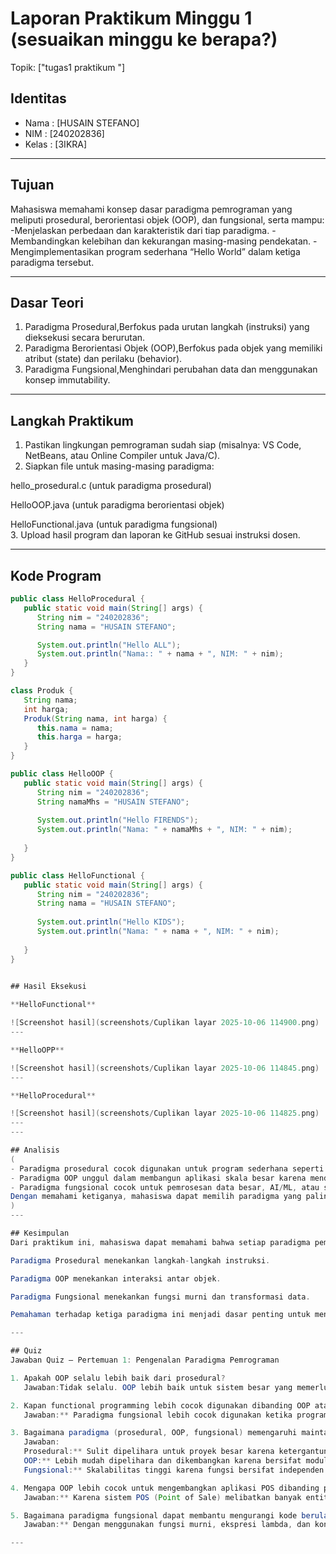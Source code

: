 # Laporan Praktikum Minggu 1 (sesuaikan minggu ke berapa?)
Topik: ["tugas1 praktikum "]

## Identitas
- Nama  : [HUSAIN STEFANO]
- NIM   : [240202836]
- Kelas : [3IKRA]

---

## Tujuan
Mahasiswa memahami konsep dasar paradigma pemrograman yang meliputi prosedural, berorientasi objek (OOP), dan fungsional, serta mampu:
-Menjelaskan perbedaan dan karakteristik dari tiap paradigma.
-Membandingkan kelebihan dan kekurangan masing-masing pendekatan.
-Mengimplementasikan program sederhana “Hello World” dalam ketiga paradigma tersebut.

---

## Dasar Teori 
1. Paradigma Prosedural,Berfokus pada urutan langkah (instruksi) yang dieksekusi secara berurutan.  
2. Paradigma Berorientasi Objek (OOP),Berfokus pada objek yang memiliki atribut (state) dan perilaku (behavior).  
3. Paradigma Fungsional,Menghindari perubahan data dan menggunakan konsep immutability.
---

## Langkah Praktikum
1. Pastikan lingkungan pemrograman sudah siap (misalnya: VS Code, NetBeans, atau Online Compiler untuk Java/C).
2. Siapkan file untuk masing-masing paradigma:

hello_prosedural.c (untuk paradigma prosedural)

HelloOOP.java (untuk paradigma berorientasi objek)

HelloFunctional.java (untuk paradigma fungsional)  
3. Upload hasil program dan laporan ke GitHub sesuai instruksi dosen.

---

## Kode Program

```java
public class HelloProcedural {
   public static void main(String[] args) {
      String nim = "240202836";
      String nama = "HUSAIN STEFANO";

      System.out.println("Hello ALL");
      System.out.println("Nama:: " + nama + ", NIM: " + nim);
   }
}

class Produk {
   String nama;
   int harga;
   Produk(String nama, int harga) {
      this.nama = nama;
      this.harga = harga;
   }
}

public class HelloOOP {
   public static void main(String[] args) {
      String nim = "240202836";
      String namaMhs = "HUSAIN STEFANO";
      
      System.out.println("Hello FIRENDS");
      System.out.println("Nama: " + namaMhs + ", NIM: " + nim);
      
   }
}

public class HelloFunctional {
   public static void main(String[] args) {
      String nim = "240202836";
      String nama = "HUSAIN STEFANO";
      
      System.out.println("Hello KIDS");
      System.out.println("Nama: " + nama + ", NIM: " + nim);
   
   }
}


## Hasil Eksekusi
  
**HelloFunctional**  

![Screenshot hasil](screenshots/Cuplikan layar 2025-10-06 114900.png)
---

**HelloOPP**  

![Screenshot hasil](screenshots/Cuplikan layar 2025-10-06 114845.png)
---

**HelloProcedural**

![Screenshot hasil](screenshots/Cuplikan layar 2025-10-06 114825.png)
---
---

## Analisis
(
- Paradigma prosedural cocok digunakan untuk program sederhana seperti perhitungan atau skrip kecil.  
- Paradigma OOP unggul dalam membangun aplikasi skala besar karena mendukung modularitas dan reuse code.  
- Paradigma fungsional cocok untuk pemrosesan data besar, AI/ML, atau sistem yang memerlukan stabilitas data tinggi.
Dengan memahami ketiganya, mahasiswa dapat memilih paradigma yang paling sesuai dengan kebutuhan proyek yang dikerjakan.  
)
---

## Kesimpulan
Dari praktikum ini, mahasiswa dapat memahami bahwa setiap paradigma pemrograman memiliki tujuan, kelebihan, dan keterbatasan masing-masing.

Paradigma Prosedural menekankan langkah-langkah instruksi.

Paradigma OOP menekankan interaksi antar objek.

Paradigma Fungsional menekankan fungsi murni dan transformasi data.

Pemahaman terhadap ketiga paradigma ini menjadi dasar penting untuk mengembangkan perangkat lunak yang efisien, terstruktur, dan mudah dikelola.

---

## Quiz
Jawaban Quiz – Pertemuan 1: Pengenalan Paradigma Pemrograman

1. Apakah OOP selalu lebih baik dari prosedural?
   Jawaban:Tidak selalu. OOP lebih baik untuk sistem besar yang memerlukan modularitas dan pemeliharaan jangka panjang, tetapi untuk program sederhana atau skrip kecil, paradigma prosedural lebih efisien dan mudah diterapkan.

2. Kapan functional programming lebih cocok digunakan dibanding OOP atau prosedural?
   Jawaban:** Paradigma fungsional lebih cocok digunakan ketika program membutuhkan *data processing* paralel, manipulasi data besar, atau menghindari efek samping dari perubahan variabel, seperti pada aplikasi *AI/ML* atau *stream processing*.

3. Bagaimana paradigma (prosedural, OOP, fungsional) memengaruhi maintainability dan scalability aplikasi?
   Jawaban:
   Prosedural:** Sulit dipelihara untuk proyek besar karena ketergantungan antar fungsi.
   OOP:** Lebih mudah dipelihara dan dikembangkan karena bersifat modular dan mendukung *reusability*.
   Fungsional:** Skalabilitas tinggi karena fungsi bersifat independen dan mendukung eksekusi paralel.

4. Mengapa OOP lebih cocok untuk mengembangkan aplikasi POS dibanding prosedural?
   Jawaban:** Karena sistem POS (Point of Sale) melibatkan banyak entitas seperti produk, pelanggan, dan transaksi, yang dapat dimodelkan sebagai *objek*. Dengan OOP, setiap objek memiliki atribut dan perilaku sendiri, membuat sistem lebih terstruktur dan mudah dikembangkan.

5. Bagaimana paradigma fungsional dapat membantu mengurangi kode berulang (boilerplate code)?
   Jawaban:** Dengan menggunakan fungsi murni, ekspresi lambda, dan konsep *higher-order function*, paradigma fungsional memungkinkan kode lebih ringkas dan reusable sehingga mengurangi penulisan kode yang sama berulang kali.

---



